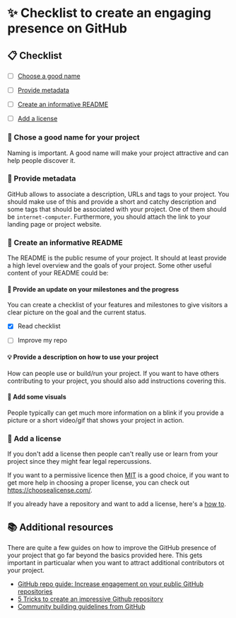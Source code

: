 # :sparkles: Checklist to create an engaging presence on GitHub


## :clipboard: Checklist

- [ ] [Choose a good name](#Choose-a-good-name-for-your-project)
- [ ] [Provide metadata](#Provide-metadata)
- [ ] [Create an informative README](#Create-an-informative-README)
- [ ] [Add a license](#Add-a-license)


### :tada: Chose a good name for your project

Naming is important. A good name will make your project attractive and can help people discover it.


### :dart: Provide metadata

GitHub allows to associate a description, URLs and tags to your project. You should make use of this and provide a short and catchy description and some tags that should be associated with your project. One of them should be `internet-computer`. Furthermore, you should attach the link to your landing page or project website.


### :blue_book: Create an informative README

The README is the public resume of your project. It should at least provide a high level overview and the goals of your project. Some other useful content of your README could be:


#### :construction: Provide an update on your milestones and the progress

You can create a checklist of your features and milestones to give visitors a clear picture on the goal and the current status.
- [x] Read checklist
- [ ] Improve my repo


#### :bulb: Provide a description on how to use your project

How can people use or build/run your project. If you want to have others contributing to your project, you should also add instructions covering this.


#### :art: Add some visuals

People typically can get much more information on a blink if you provide a picture or a short video/gif that shows your project in action.


### :page_with_curl: Add a license 

If you don't add a license then people can't really use or learn from your project since they might fear legal repercussions. 

If you want to a permissive licence then [MIT](https://choosealicense.com/licenses/mit/) is a good choice, if you want to get more help in choosing a proper license, you can check out https://choosealicense.com/.

If you already have a repository and want to add a license, here's a [how to](https://docs.github.com/en/communities/setting-up-your-project-for-healthy-contributions/adding-a-license-to-a-repository).


## :books: Additional resources

There are quite a few guides on how to improve the GitHub presence of your project that go far beyond the basics provided here. 
This gets important in particualar when you want to attract additional contributors ot your project.

- [GitHub repo guide: Increase engagement on your public GitHub repositories](https://www.freecodecamp.org/news/increase-engagement-on-your-public-github-repositories/)
- [5 Tricks to create an impressive Github repository](https://dev.to/ruppysuppy/5-tricks-to-create-an-impressive-github-repository-19m6)
- [Community building guidelines from GitHub](https://docs.github.com/en/communities)

